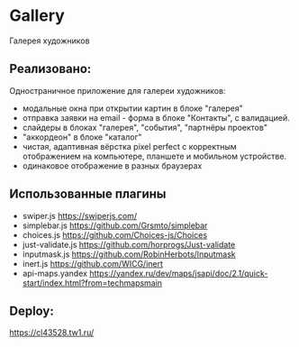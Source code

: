 # Gallery

Галерея художников

## Реализовано:

Одностраничное приложение для галереи художников:

- модальные окна при открытии картин в блоке "галерея"
- отправка заявки на email - форма в блоке "Контакты", с валидацией.
- слайдеры в блоках "галерея", "события", "партнёры проектов"
- "аккордеон" в блоке "каталог"
- чистая, адаптивная вёрстка pixel perfect с корректным отображением на компьютере, планшете и мобильном устройстве.
- одинаковое отображение в разных браузерах

## Использованные плагины

- swiper.js <https://swiperjs.com/>
- simplebar.js <https://github.com/Grsmto/simplebar>
- choices.js <https://github.com/Choices-js/Choices>
- just-validate.js <https://github.com/horprogs/Just-validate>
- inputmask.js <https://github.com/RobinHerbots/Inputmask>
- inert.js <https://github.com/WICG/inert>
- api-maps.yandex <https://yandex.ru/dev/maps/jsapi/doc/2.1/quick-start/index.html?from=techmapsmain>

## Deploy:

https://cl43528.tw1.ru/

